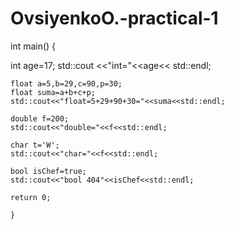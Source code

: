 # OvsiyenkoO.-practical-1
int main() {
    
   int age=17;
    std::cout <<"int="<<age<< std::endl;
    
    float a=5,b=29,c=90,p=30;
    float suma=a+b+c+p;
    std::cout<<"float=5+29+90+30="<<suma<<std::endl;
    
    double f=200;
    std::cout<<"double="<<f<<std::endl;
    
    char t='W';
    std::cout<<"char="<<f<<std::endl;
    
    bool isChef=true;
    std::cout<<"bool 404"<<isChef<<std::endl;
   
    return 0;
    
    }
